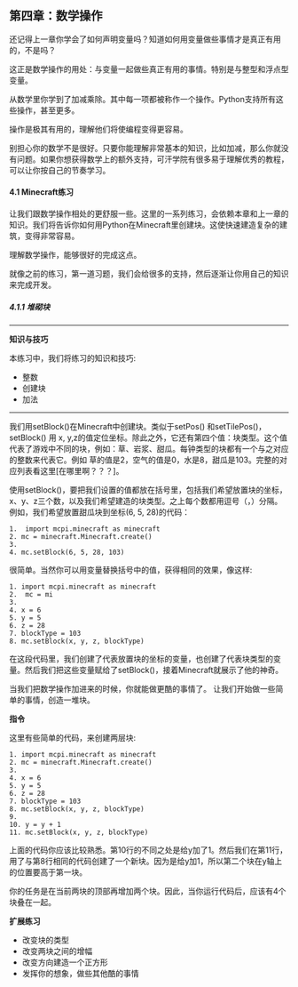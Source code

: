 ## 第四章：数学操作

还记得上一章你学会了如何声明变量吗？知道如何用变量做些事情才是真正有用的，不是吗？

这正是数学操作的用处：与变量一起做些真正有用的事情。特别是与整型和浮点型变量。

从数学里你学到了加减乘除。其中每一项都被称作一个操作。Python支持所有这些操作，甚至更多。

操作是极其有用的，理解他们将使编程变得更容易。

别担心你的数学不是很好。只要你能理解非常基本的知识，比如加减，那么你就没有问题。如果你想获得数学上的额外支持，可汗学院有很多易于理解优秀的教程，可以让你按自己的节奏学习。

#### 4.1 Minecraft练习

让我们跟数学操作相处的更舒服一些。这里的一系列练习，会依赖本章和上一章的知识。我们将告诉你如何用Python在Minecraft里创建块。这使快速建造复杂的建筑，变得非常容易。

理解数学操作，能够很好的完成这点。

就像之前的练习，第一道习题，我们会给很多的支持，然后逐渐让你用自己的知识来完成开发。

##### 4.1.1 堆砌块

-----------------------------------

**知识与技巧**

本练习中，我们将练习的知识和技巧:

* 整数
* 创建块
* 加法

-----------------------------------

我们用setBlock()在Minecraft中创建块。类似于setPos() 和setTilePos()，setBlock() 用 x, y,z的值定位坐标。除此之外，它还有第四个值：块类型。这个值代表了游戏中不同的块，例如：草、岩浆、甜瓜。每钟类型的块都有一个与之对应的整数来代表它。例如 草的值是2，空气的值是0，水是8，甜瓜是103。完整的对应列表看这里[在哪里啊？？？]。

使用setBlock()，要把我们设置的值都放在括号里，包括我们希望放置块的坐标，x、y、z三个数，以及我们希望建造的块类型。之上每个数都用逗号（，）分隔。例如，我们希望放置甜瓜块到坐标(6, 5, 28)的代码：

	1.	import mcpi.minecraft as minecraft
	2. mc = minecraft.Minecraft.create()
	3. 
	4. mc.setBlock(6, 5, 28, 103)

很简单。当然你可以用变量替换括号中的值，获得相同的效果，像这样:

	1. import mcpi.minecraft as minecraft
	2.	mc = mi
	3. 
	4. x = 6
	5. y = 5
	6. z = 28
	7. blockType = 103
	8. mc.setBlock(x, y, z, blockType)

在这段代码里，我们创建了代表放置块的坐标的变量，也创建了代表块类型的变量。然后我们把这些变量赋给了setBlock()，接着Minecraft就展示了他的神奇。

当我们把数学操作加进来的时候，你就能做更酷的事情了。 让我们开始做一些简单的事情，创造一堆块。

**指令**

这里有些简单的代码，来创建两层块:

	1. import mcpi.minecraft as minecraft
	2. mc = minecraft.Minecraft.create()
	3. 
	4. x = 6
	5. y = 5
	6. z = 28
	7. blockType = 103
	8. mc.setBlock(x, y, z, blockType)
	9. 
	10. y = y + 1
	11. mc.setBlock(x, y, z, blockType)

上面的代码你应该比较熟悉。第10行的不同之处是给y加了1。然后我们在第11行，用了与第8行相同的代码创建了一个新块。因为是给y加1，所以第二个块在y轴上的位置要高于第一块。

你的任务是在当前两块的顶部再增加两个块。因此，当你运行代码后，应该有4个块叠在一起。

**扩展练习**

* 改变块的类型
* 改变两块之间的增幅
* 改变方向建造一个正方形
* 发挥你的想象，做些其他酷的事情




